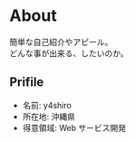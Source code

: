 # About  
簡単な自己紹介やアピール。  
どんな事が出来る、したいのか。  
  
## Prifile  
- 名前: y4shiro  
- 所在地: 沖縄県
- 得意領域: Web サービス開発  
